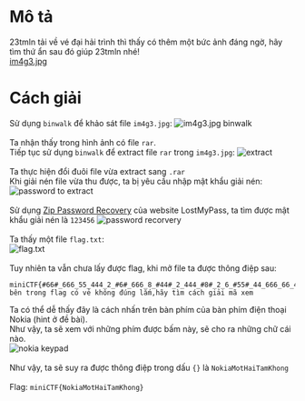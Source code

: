 # Mô tả
23tmln tải về vé đại hải trình thì thấy có thêm một bức ảnh đáng ngờ, hãy tìm thứ ẩn sau đó giúp 23tmln nhé!<br>
[im4g3.jpg](https://minictf.infosecptit.club/files/7901ee0a33dcac8e03a1086dfc8dd0ea/im4g3.jpg?token=eyJ1c2VyX2lkIjo2OCwidGVhbV9pZCI6bnVsbCwiZmlsZV9pZCI6Mzd9.ZuKrOQ.SVG_5V_vNZ8l-hxotmzGtpYE4fY)
# Cách giải
Sử dụng ```binwalk``` để khảo sát file ```im4g3.jpg```:
![im4g3.jpg binwalk](https://i.imgur.com/NxsbIBp.png)<br> <br>
Ta nhận thấy trong hình ảnh có file ```rar```.<br>
Tiếp tục sử dụng ```binwalk``` để extract file ```rar``` trong ```im4g3.jpg```:
![extract](https://i.imgur.com/0WMPxcy.png)<br> <br>
Ta thực hiện đổi đuôi file vừa extract sang ```.rar```<br>
Khi giải nén file vừa thu được, ta bị yêu cầu nhập mật khẩu giải nén:
![password to extract](https://i.imgur.com/Ig73zKL.png)<br> <br>
Sử dụng [Zip Password Recovery](https://www.lostmypass.com/file-types/zip/) của website LostMyPass, ta tìm được mật khẩu giải nén là ```123456```
![password recorvery](https://i.imgur.com/5VTsiRY.png)<br> <br>
Ta thấy một file ```flag.txt```:<br>
![flag.txt](https://i.imgur.com/hLcmBvZ.png)<br> <br>
Tuy nhiên ta vẫn chưa lấy được flag, khi mở file ta được thông điệp sau:
```text
miniCTF{#66#_666_55_444_2_#6#_666_8_#44#_2_444_#8#_2_6_#55#_44_666_66_4}
bên trong flag có vẻ không đúng lắm,hãy tìm cách giải mã xem
```
Ta có thể dễ thấy đây là cách nhấn trên bàn phím của bàn phím điện thoại Nokia (hint ở đề bài).<br>
Như vậy, ta sẽ xem với những phím được bấm này, sẽ cho ra những chữ cái nào.<br>
![nokia keypad](https://i.imgur.com/icvRIU0.png)<br> <br>
Như vậy, ta sẽ suy ra được thông điệp trong dấu ```{}``` là ```NokiaMotHaiTamKhong```<br> <br>
Flag: ```miniCTF{NokiaMotHaiTamKhong}```
